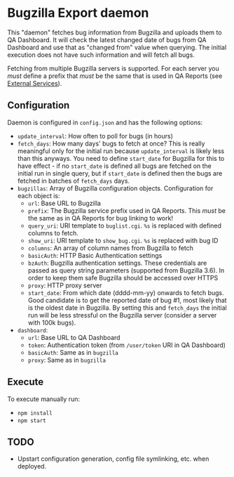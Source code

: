# Bugzilla Export daemon

This "daemon" fetches bug information from Bugzilla and uploads them to QA Dashboard. It will check the latest changed date of bugs from QA Dashboard and use that as "changed from" value when querying. The initial execution does not have such information and will fetch all bugs.

Fetching from multiple Bugzilla servers is supported. For each server you *must* define a prefix that *must* be the same that is used in QA Reports (see [External Services](https://github.com/leonidas/qa-reports/wiki/External-Services)).

## Configuration

Daemon is configured in `config.json` and has the following options:

* `update_interval`: How often to poll for bugs (in hours)
* `fetch_days`: How many days' bugs to fetch at once? This is really meaningful only for the initial run because `update_interval` is likely less than this anyways. You need to define `start_date` for Bugzilla for this to have effect - if no `start_date` is defined all bugs are fetched on the initial run in single query, but if `start_date` is defined then the bugs are fetched in batches of `fetch_days` days.
* `bugzillas`: Array of Bugzilla configuration objects. Configuration for each object is:
    * `url`: Base URL to Bugzilla
    * `prefix`: The Bugzilla service prefix used in QA Reports. This *must* be the same as in QA Reports for bug linking to work!
    * `query_uri`: URI template to `buglist.cgi`. `%s` is replaced with defined columns to fetch.
    * `show_uri`: URI template to `show_bug.cgi`. `%s` is replaced with bug ID
    * `columns`: An array of column names from Bugzilla to fetch
    * `basicAuth`: HTTP Basic Authentication settings
    * `bzAuth`: Bugzilla authentication settings. These credentials are passed as query string parameters (supported from Bugzilla 3.6). In order to keep them safe Bugzilla should be accessed over HTTPS
    * `proxy`: HTTP proxy server
    * `start_date`: From which date (dddd-mm-yy) onwards to fetch bugs. Good candidate is to get the reported date of bug #1, most likely that is the oldest date in Bugzilla. By setting this and `fetch_days` the initial run will be less stressful on the Bugzilla server (consider a server with 100k bugs).
* `dashboard`:
  * `url`: Base URL to QA Dashboard
  * `token`: Authentication token (from `/user/token` URI in QA Dashboard)
  * `basicAuth`: Same as in `bugzilla`
  * `proxy`: Same as in `bugzilla`

## Execute

To execute manually run:

* `npm install`
* `npm start`

## TODO

* Upstart configuration generation, config file symlinking, etc. when deployed.
